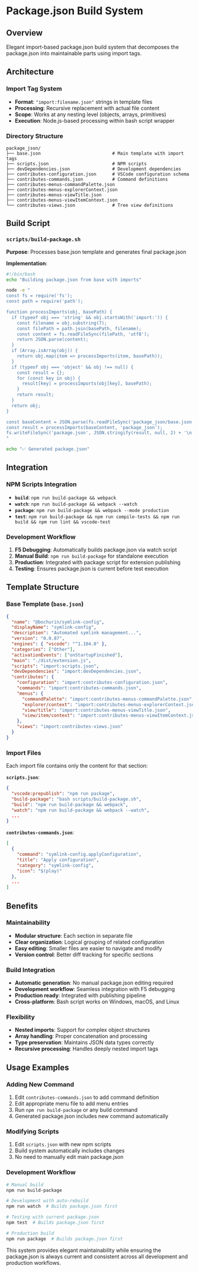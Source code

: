 # Package.json Build System

## Overview

Elegant import-based package.json build system that decomposes the package.json into maintainable parts using import tags.

## Architecture

### Import Tag System
- **Format**: `"import:filename.json"` strings in template files
- **Processing**: Recursive replacement with actual file content
- **Scope**: Works at any nesting level (objects, arrays, primitives)
- **Execution**: Node.js-based processing within bash script wrapper

### Directory Structure
```
package_json/
├── base.json                           # Main template with import tags
├── scripts.json                        # NPM scripts
├── devDependencies.json                # Development dependencies
├── contributes-configuration.json      # VSCode configuration schema
├── contributes-commands.json           # Command definitions
├── contributes-menus-commandPalette.json
├── contributes-menus-explorerContext.json
├── contributes-menus-viewTitle.json
├── contributes-menus-viewItemContext.json
└── contributes-views.json              # Tree view definitions
```

## Build Script

### `scripts/build-package.sh`
**Purpose**: Processes base.json template and generates final package.json

**Implementation**:
```bash
#!/bin/bash
echo "Building package.json from base with imports"

node -e "
const fs = require('fs');
const path = require('path');

function processImports(obj, basePath) {
  if (typeof obj === 'string' && obj.startsWith('import:')) {
    const filename = obj.substring(7);
    const filePath = path.join(basePath, filename);
    const content = fs.readFileSync(filePath, 'utf8');
    return JSON.parse(content);
  }
  if (Array.isArray(obj)) {
    return obj.map(item => processImports(item, basePath));
  }
  if (typeof obj === 'object' && obj !== null) {
    const result = {};
    for (const key in obj) {
      result[key] = processImports(obj[key], basePath);
    }
    return result;
  }
  return obj;
}

const baseContent = JSON.parse(fs.readFileSync('package_json/base.json', 'utf8'));
const result = processImports(baseContent, 'package_json');
fs.writeFileSync('package.json', JSON.stringify(result, null, 2) + '\n');
"

echo "✅ Generated package.json"
```

## Integration

### NPM Scripts Integration
- **`build`**: `npm run build-package && webpack`
- **`watch`**: `npm run build-package && webpack --watch`
- **`package`**: `npm run build-package && webpack --mode production`
- **`test`**: `npm run build-package && npm run compile-tests && npm run build && npm run lint && vscode-test`

### Development Workflow
1. **F5 Debugging**: Automatically builds package.json via watch script
2. **Manual Build**: `npm run build-package` for standalone execution
3. **Production**: Integrated with package script for extension publishing
4. **Testing**: Ensures package.json is current before test execution

## Template Structure

### Base Template (`base.json`)
```json
{
  "name": "@bochurin/symlink-config",
  "displayName": "symlink-config",
  "description": "Automated symlink management...",
  "version": "0.0.87",
  "engines": { "vscode": "^1.104.0" },
  "categories": ["Other"],
  "activationEvents": ["onStartupFinished"],
  "main": "./dist/extension.js",
  "scripts": "import:scripts.json",
  "devDependencies": "import:devDependencies.json",
  "contributes": {
    "configuration": "import:contributes-configuration.json",
    "commands": "import:contributes-commands.json",
    "menus": {
      "commandPalette": "import:contributes-menus-commandPalette.json",
      "explorer/context": "import:contributes-menus-explorerContext.json",
      "view/title": "import:contributes-menus-viewTitle.json",
      "view/item/context": "import:contributes-menus-viewItemContext.json"
    },
    "views": "import:contributes-views.json"
  }
}
```

### Import Files
Each import file contains only the content for that section:

**`scripts.json`**:
```json
{
  "vscode:prepublish": "npm run package",
  "build-package": "bash scripts/build-package.sh",
  "build": "npm run build-package && webpack",
  "watch": "npm run build-package && webpack --watch",
  ...
}
```

**`contributes-commands.json`**:
```json
[
  {
    "command": "symlink-config.applyConfiguration",
    "title": "Apply configuration",
    "category": "symlink-config",
    "icon": "$(play)"
  },
  ...
]
```

## Benefits

### Maintainability
- **Modular structure**: Each section in separate file
- **Clear organization**: Logical grouping of related configuration
- **Easy editing**: Smaller files are easier to navigate and modify
- **Version control**: Better diff tracking for specific sections

### Build Integration
- **Automatic generation**: No manual package.json editing required
- **Development workflow**: Seamless integration with F5 debugging
- **Production ready**: Integrated with publishing pipeline
- **Cross-platform**: Bash script works on Windows, macOS, and Linux

### Flexibility
- **Nested imports**: Support for complex object structures
- **Array handling**: Proper concatenation and processing
- **Type preservation**: Maintains JSON data types correctly
- **Recursive processing**: Handles deeply nested import tags

## Usage Examples

### Adding New Command
1. Edit `contributes-commands.json` to add command definition
2. Edit appropriate menu file to add menu entries
3. Run `npm run build-package` or any build command
4. Generated package.json includes new command automatically

### Modifying Scripts
1. Edit `scripts.json` with new npm scripts
2. Build system automatically includes changes
3. No need to manually edit main package.json

### Development Workflow
```bash
# Manual build
npm run build-package

# Development with auto-rebuild
npm run watch  # Builds package.json first

# Testing with current package.json
npm test  # Builds package.json first

# Production build
npm run package  # Builds package.json first
```

This system provides elegant maintainability while ensuring the package.json is always current and consistent across all development and production workflows.